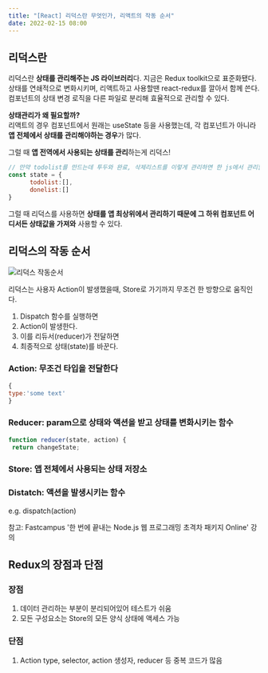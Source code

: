 ```yaml
---
title: "[React] 리덕스란 무엇인가, 리액트의 작동 순서"
date: 2022-02-15 08:00
---
```


## 리덕스란

리덕스란 **상태를 관리해주는 JS 라이브러리**다. 지금은 Redux toolkit으로 표준화됐다.  
상태를 연쇄적으로 변화시키며, 리액트하고 사용할땐 react-redux를 깔아서 함께 쓴다.  
컴포넌트의 상태 변경 로직을 다른 파일로 분리해 효율적으로 관리할 수 있다.

**상태관리가 왜 필요할까?**  
리액트의 경우 컴포넌트에서 원래는 useState 등을 사용했는데, 각 컴포넌트가 아니라 **앱 전체에서 상태를 관리해야하는 경우**가 많다.

그럴 때 **앱 전역에서 사용되는 상태를 관리**하는게 리덕스!

```js
// 만약 todolist를 만드는데 투두와 완료, 삭제리스트를 이렇게 관리하면 한 js에서 관리할 게 너무나 많음
const state = {
      todolist:[],
      donelist:[]
}
```

그럴 때 리덕스를 사용하면 **상태를 앱 최상위에서 관리하기 때문에 그 하위 컴포넌트 어디서든 상태값을 가져와** 사용할 수 있다.

## 리덕스의 작동 순서

![리덕스 작동순서](https://images.velog.io/images/hailey99/post/1c7d4cad-f918-429c-b039-d65573c0a4af/%E1%84%89%E1%85%B3%E1%84%8F%E1%85%B3%E1%84%85%E1%85%B5%E1%86%AB%E1%84%89%E1%85%A3%E1%86%BA%202022-02-11%20%E1%84%8B%E1%85%A9%E1%84%92%E1%85%AE%204.41.49.png)

리덕스는 사용자 Action이 발생했을때, Store로 가기까지 무조건 한 방향으로 움직인다.

1. Dispatch 함수를 실행하면
2. Action이 발생한다.
3. 이를 리듀서(reducer)가 전달하면
4. 최종적으로 상태(state)를 바꾼다.

### Action: 무조건 타입을 전달한다

```javascript
{
type:'some text'
}
```

### Reducer: param으로 상태와 액션을 받고 상태를 변화시키는 함수

```javascript
function reducer(state, action) {
 return changeState;
```

### Store: 앱 전체에서 사용되는 상태 저장소

### Distatch: 액션을 발생시키는 함수

e.g. dispatch(action)

참고: Fastcampus '한 번에 끝내는 Node.js 웹 프로그래밍 초격차 패키지 Online' 강의

## Redux의 장점과 단점

### 장점

1. 데이터 관리하는 부분이 분리되어있어 테스트가 쉬움
2. 모든 구성요소는 Store의 모든 양식 상태에 액세스 가능

### 단점

1. Action type, selector, action 생성자, reducer 등 중복 코드가 많음
